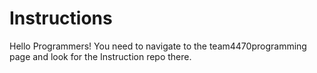 Instructions
============

Hello Programmers! You need to navigate to the team4470programming page and look for the Instruction repo there.
